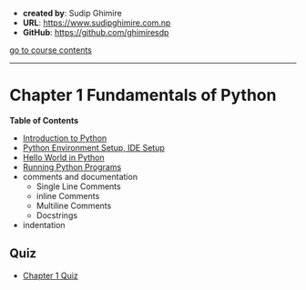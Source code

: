 - **created by**: Sudip Ghimire
- **URL**: https://www.sudipghimire.com.np
- **GitHub**: https://github.com/ghimiresdp

[go to course contents](https://github.com/ghimiresdp/python-level1/)
<hr>

# Chapter 1 Fundamentals of Python

**Table of Contents**
- [Introduction to Python](Chapter%201%20Basics.md)
- [Python Environment Setup, IDE Setup](Chapter%201%20Basics.md#installing-python)
- [Hello World in Python](Chapter%201%20Basics.md#hello-world-with-idle)
- [Running Python Programs](Chapter%201%20Basics.md#creating-editing-and-running-python-files)
- comments and documentation
    - Single Line Comments
    - inline Comments
    - Multiline Comments
    - Docstrings
- indentation


## Quiz
- [Chapter 1 Quiz](quiz)
